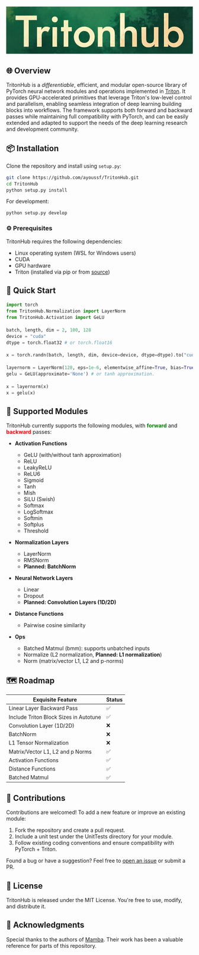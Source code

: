 <p align="center">
    <img src="./assets/tritonhub.png" alt="TritonHub" style="object-fit: cover;"/>
</p>
<!-- <h1 align="center">TritonHub</h1> -->

## 🌐 Overview
TritonHub is a *differentiable*, efficient, and modular open-source library of PyTorch neural network modules and operations implemented in [Triton](https://github.com/triton-lang/triton). It provides GPU-accelerated primitives that leverage Triton's low-level control and parallelism, enabling seamless integration of deep learning building blocks into workflows. The framework supports both forward and backward passes while maintaining full compatibility with PyTorch, and can be easily extended and adapted to support the needs of the deep learning research and development community.

## 📦 Installation

Clone the repository and install using `setup.py`:

```bash
git clone https://github.com/ayoussf/TritonHub.git
cd TritonHub
python setup.py install
```

For development:
```bash
python setup.py develop
```

### ⚙️ Prerequisites
TritonHub requires the following dependencies:
- Linux operating system (WSL for Windows users)
- CUDA
- GPU hardware
- Triton (installed via pip or from [source](https://github.com/triton-lang/triton))

## 🚀 Quick Start

```python
import torch
from TritonHub.Normalization import LayerNorm
from TritonHub.Activation import GeLU

batch, length, dim = 2, 100, 128
device = "cuda"
dtype = torch.float32 # or torch.float16

x = torch.randn(batch, length, dim, device=device, dtype=dtype).to("cuda")

layernorm = LayerNorm(128, eps=1e-6, elementwise_affine=True, bias=True, device=device, dtype=dtype)
gelu = GeLU(approximate='None') # or tanh approximation.

x = layernorm(x)
x = gelu(x)
```

## 🧩 Supported Modules

TritonHub currently supports the following modules, with <span style="color:green"><strong>forward</strong></span> and <span style="color:red"><strong>backward</strong></span> passes:

- **Activation Functions**
  - GeLU (with/without tanh approximation)
  - ReLU
  - LeakyReLU
  - ReLU6
  - Sigmoid
  - Tanh
  - Mish
  - SiLU (Swish)
  - Softmax
  - LogSoftmax
  - Softmin
  - Softplus
  - Threshold

- **Normalization Layers**
  - LayerNorm
  - RMSNorm
  - **Planned: BatchNorm**

- **Neural Network Layers**
  - Linear
  - Dropout
  - **Planned: Convolution Layers (1D/2D)**

- **Distance Functions**
  - Pairwise cosine similarity

- **Ops**
  - Batched Matmul (bmm): supports unbatched inputs
  - Normalize (L2 normalization, **Planned: L1 normalization**)
  - Norm (matrix/vector L1, L2 and p-norms)


## 🗺️ Roadmap
| Exquisite Feature                | Status       |
|----------------------------------|--------------|
| Linear Layer Backward Pass       | ✅ |
| Include Triton Block Sizes in Autotune | ✅ |
| Convolution Layer (1D/2D)               | ❌ |
| BatchNorm                        | ❌ |
| L1 Tensor Normalization               | ❌ |
| Matrix/Vector L1, L2 and p Norms         | ✅ |
| Activation Functions   | ✅ |
| Distance Functions               | ✅ |
| Batched Matmul               | ✅ |

## 🤝 Contributions

Contributions are welcomed! To add a new feature or improve an existing module:

1. Fork the repository and create a pull request.
2. Include a unit test under the UnitTests directory for your module.
3. Follow existing coding conventions and ensure compatibility with PyTorch + Triton.

Found a bug or have a suggestion? Feel free to [open an issue](https://github.com/ayoussf/Triton-Hub/issues) or submit a PR.

## 📄 License
TritonHub is released under the MIT License. You're free to use, modify, and distribute it.

## 🙏 Acknowledgments
Special thanks to the authors of [Mamba](https://github.com/state-spaces/mamba). Their work has been a valuable reference for parts of this repository.